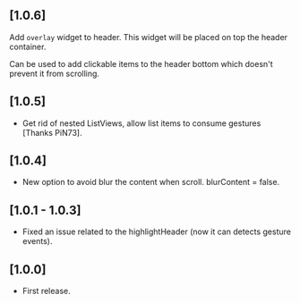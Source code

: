 ## [1.0.6]

Add `overlay` widget to header.
This widget will be placed on top the header container.

Can be used to add clickable items to the header bottom which doesn't prevent it from scrolling.

## [1.0.5]

* Get rid of nested ListViews, allow list items to consume gestures [Thanks PiN73].

## [1.0.4]

* New option to avoid blur the content when scroll. blurContent = false.

## [1.0.1 - 1.0.3]

* Fixed an issue related to the highlightHeader (now it can detects gesture events).

## [1.0.0]

* First release.